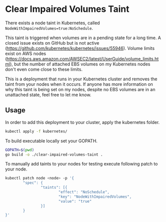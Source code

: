 # Clear Impaired Volumes Taint

There exists a node taint in Kubernetes, called `NodeWithImpairedVolumes=true:NoSchedule`.

This taint is triggered when volumes are in a pending state for a long time. A closed issue exists on GitHub but is not active (https://github.com/kubernetes/kubernetes/issues/55946). Volume limits exist on AWS nodes (https://docs.aws.amazon.com/AWSEC2/latest/UserGuide/volume_limits.html), but the number of attached EBS volumes on my Kubernetes nodes don't even come close to these limits.

This is a deployment that runs in your Kubernetes cluster and removes the taint from your nodes when it occurs. If anyone has more information on why this taint is being set on my nodes, despite no EBS volumes are in an unattached state, feel free to let me know.

## Usage

In order to add this deployment to your cluster, apply the kubernetes folder.
```bash
kubectl apply -f kubernetes/
```

To build executable locally set your GOPATH.
```bash
GOPATH=$(pwd)
go build -o ./clear-impaired-volumes-taint .
```

To manually add taints to your nodes for testing execute following patch to your node.
```bash
kubectl patch node <node> -p '{
        "spec": {
                "taints": [{
                        "effect": "NoSchedule",
                        "key": "NodeWithImpairedVolumes",
                        "value": "true"
                }]
        }
}'
```
